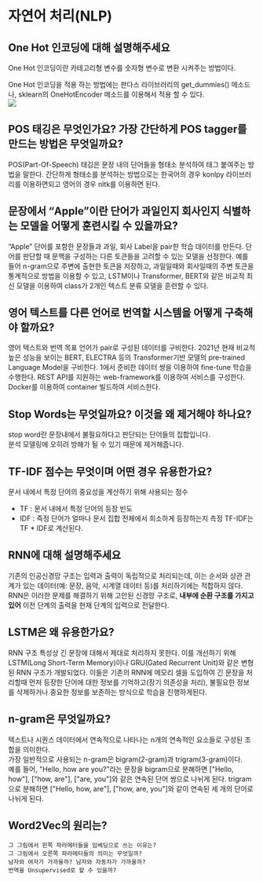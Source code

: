 # 자연어 처리(NLP)

## One Hot 인코딩에 대해 설명해주세요 
One Hot 인코딩이란 카테고리형 변수를 숫자형 변수로 변환 시켜주는 방법이다.   

One Hot 인코딩을 적용 하는 방법에는 판다스 라이브러리의 get_dummies() 메소드나, sklearn의 OneHotEncoder 메소드를 이용해서 적용 할 수 있다.  
![](https://img1.daumcdn.net/thumb/R1280x0/?scode=mtistory2&fname=https%3A%2F%2Fblog.kakaocdn.net%2Fdn%2FdpCAiq%2FbtqzXiyopA0%2FcYknntmiZk0ZF5IM1bnafk%2Fimg.png)


## POS 태깅은 무엇인가요? 가장 간단하게 POS tagger를 만드는 방법은 무엇일까요?

POS(Part-Of-Speech) 태깅은 문장 내의 단어들을 형태소 분석하여 태그 붙여주는 방법을 말한다. 간단하게 형태소를 분석하는 방법으로는 한국어의 경우 konlpy 라이브러리를 이용하면되고 영어의 경우 nltk를 이용하면 된다.

## 문장에서 “Apple”이란 단어가 과일인지 회사인지 식별하는 모델을 어떻게 훈련시킬 수 있을까요?

“Apple” 단어를 포함한 문장들과 과일, 회사 Label을 pair한 학습 데이터를 만든다. 단어를 판단할 때 문맥을 구성하는 다른 토큰들을 고려할 수 있는 모델을 선정한다. 예를 들어 n-gram으로 주변에 출현한 토큰을 저장하고, 과일일때와 회사일때의 주변 토큰을 통계적으로 방법을 이용할 수 있고, LSTM이나 Transformer, BERT와 같은 비교적 최신 모델을 이용하여 class가 2개인 텍스트 분류 모델을 훈련할 수 있다.

## 영어 텍스트를 다른 언어로 번역할 시스템을 어떻게 구축해야 할까요?

영어 텍스트와 번역 목표 언어가 pair로 구성된 데이터를 구비한다.
2021년 현재 비교적 높은 성능을 보이는 BERT, ELECTRA 등의 Transformer기반 모델의 pre-trained Language Model을 구비한다.
1에서 준비한 데이터 쌍을 이용하여 fine-tune 학습을 수행한다.
REST API를 지원하는 web-framework를 이용하여 서비스를 구성한다.
Docker를 이용하여 container 빌드하여 서비스한다.

## Stop Words는 무엇일까요? 이것을 왜 제거해야 하나요?

stop word란 문장내에서 불필요하다고 판단되는 단어들의 집합입니다.  
분석 모델링에 오히려 방해가 될 수 있기 때문에 제거해줍니다.


## TF-IDF 점수는 무엇이며 어떤 경우 유용한가요?
문서 내에서 특정 단어의 중요성을 계산하기 위해 사용되는 점수 
- TF : 문서 내에서 특정 단어의 등장 빈도
- IDF : 즉정 단어가 얼마나 문서 집합 전체에서 희소하게 등장하는지 측정
TF-IDF는 TF * IDF로 계산된다. 


## RNN에 대해 설명해주세요
기존의 인공신경망 구조는 입력과 출력이 독립적으로 처리되는데, 이는 순서와 상관 관계가 있는 데이터(예: 문장, 음악, 시계열 데이터 등)를 처리하기에는 적합하지 않다. 
RNN은 이러한 문제를 해결하기 위해 고안된 신경망 구조로, **내부에 순환 구조를 가지고 있어** 이전 단계의 출력을 현재 단계의 입력으로 전달한다.
## LSTM은 왜 유용한가요?
RNN 구조 특성상 긴 문장에 대해서 제대로 처리하지 못한다. 
이를 개선하기 위해 LSTM(Long Short-Term Memory)이나 GRU(Gated Recurrent Unit)와 같은 변형된 RNN 구조가 개발되었다. 이들은 기존의 RNN에 메모리 셀을 도입하여 긴 문장을 처리할때 먼저 등장한 단어에 대한 정보를 기억하고(장기 의존성을 처리), 불필요한 정보를 삭제하거나 중요한 정보를 보존하는 방식으로 학습을 진행하게된다.

## n-gram은 무엇일까요?
텍스트나 시퀀스 데이터에서 연속적으로 나타나는 n개의 연속적인 요소들로 구성된 조합을 의미한다.     
가장 일반적으로 사용되는 n-gram은 bigram(2-gram)과 trigram(3-gram)이다.  
예를 들어, "Hello, how are you?"라는 문장을 bigram으로 분해하면 ["Hello, how"], ["how, are"], ["are, you"]와 같은 연속된 단어 쌍으로 나뉘게 된다. trigram으로 분해하면 ["Hello, how, are"], ["how, are, you"]와 같이 연속된 세 개의 단어로 나뉘게 된다.

## Word2Vec의 원리는?
    그 그림에서 왼쪽 파라메터들을 임베딩으로 쓰는 이유는?
    그 그림에서 오른쪽 파라메터들의 의미는 무엇일까?
    남자와 여자가 가까울까? 남자와 자동차가 가까울까?
    번역을 Unsupervised로 할 수 있을까?
